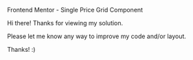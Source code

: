 Frontend Mentor - Single Price Grid Component

Hi there! Thanks for viewing my solution.

Please let me know any way to improve my code and/or layout.

Thanks! :)